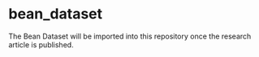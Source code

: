 # bean_dataset
The Bean Dataset will be imported into this repository once the research article is published.
